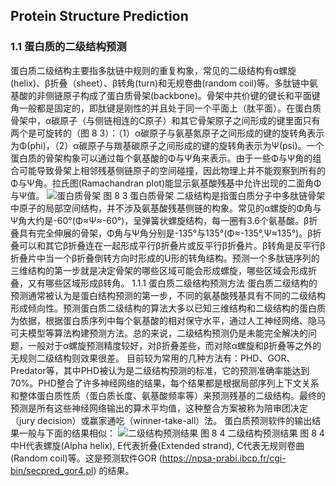 ## Protein Structure Prediction



### 1.1 蛋白质的二级结构预测
蛋白质二级结构主要指多肽链中规则的重复构象，常见的二级结构有α螺旋(helix)、β折叠（sheet）、β转角(turn)和无规卷曲(random coil)等。多肽链中氨基酸的非侧链原子构成了蛋白质骨架(backbone)。骨架中共价键的键长和平面键角一般都是固定的，即肽键是刚性的并且处于同一个平面上（肽平面）。在蛋白质骨架中，α碳原子（与侧链相连的C原子）和其它骨架原子之间形成的键里面只有两个是可旋转的（图 8 3）：（1）α碳原子与氨基氮原子之间形成的键的旋转角表示为Φ(phi)，（2）α碳原子与羰基碳原子之间形成的键的旋转角表示为Ψ(psi)。一个蛋白质的骨架构象可以通过每个氨基酸的Φ与Ψ角来表示。由于一些Φ与Ψ角的组合可能导致骨架上相邻残基侧链原子的空间碰撞，因此物理上并不能观察到所有的Φ与Ψ角。拉氏图(Ramachandran plot)能显示氨基酸残基中允许出现的二面角Φ与Ψ值。
![蛋白质骨架](https://raw.githubusercontent.com/adong77/bigbook/master/imageBed/book/fig8-3.jpg)
图 8 3 蛋白质骨架
二级结构是指蛋白质分子中多肽链骨架中原子的局部空间结构，并不涉及氨基酸残基侧链的构象。常见的α螺旋的Φ角与Ψ角大约是-60°(Φ≈Ψ≈-60°)，呈弹簧状螺旋结构，每一圈有3.6个氨基酸。β折叠具有完全伸展的骨架，Φ角与Ψ角分别是-135°与135°(Φ≈-135°,Ψ≈135°)。β折叠可以和其它β折叠连在一起形成平行β折叠片或反平行β折叠片。β转角是反平行β折叠片中当一个β折叠倒转方向时形成的U形的转角结构。预测一个多肽链序列的三维结构的第一步就是决定骨架的哪些区域可能会形成螺旋，哪些区域会形成折叠，又有哪些区域形成β转角。
1.1.1 蛋白质二级结构预测方法
蛋白质二级结构的预测通常被认为是蛋白结构预测的第一步，不同的氨基酸残基具有不同的二级结构形成倾向性。预测蛋白质二级结构的算法大多以已知三维结构和二级结构的蛋白质为依据，根据蛋白质序列中每个氨基酸的相对保守水平，通过人工神经网络、隐马可夫模型等算法构建预测方法。总的来说，二级结构预测仍是未能完全解决的问题，一般对于α螺旋预测精度较好，对β折叠差些，而对除α螺旋和β折叠等之外的无规则二级结构则效果很差。
目前较为常用的几种方法有：PHD、GOR、Predator等，其中PHD被认为是二级结构预测的标准，它的预测准确率能达到70%。PHD整合了许多神经网络的结果，每个结果都是根据局部序列上下文关系和整体蛋白质性质（蛋白质长度、氨基酸频率等）来预测残基的二级结构。最终的预测是所有这些神经网络输出的算术平均值，这种整合方案被称为陪审团决定（jury decision）或赢家通吃（winner-take-all）法。
蛋白质预测软件的输出结果一般与下面的结果相似： 
![二级结构预测结果](https://raw.githubusercontent.com/adong77/bigbook/master/imageBed/book/fig8-4.png)
图 8 4 二级结构预测结果
图 8 4中H代表螺旋(Alpha helix), E代表折叠(Extended strand), C代表无规则卷曲(Random coil)等。这是预测软件GOR (https://npsa-prabi.ibcp.fr/cgi-bin/secpred_gor4.pl) 的结果。
